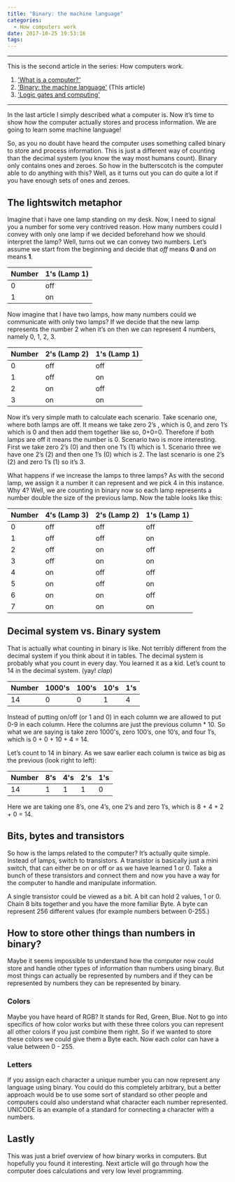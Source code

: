 ```yaml
---
title: "Binary: the machine language"
categories:
  - How computers work
date: 2017-10-25 19:53:16
tags:
---
```


***
This is the second article in the series: How computers work.
1. ['What is a computer?'](/how-computers-work/what-is-a-computer)
2. ['Binary: the machine language'](/how-computers-work/binary-the-machine-language) (This article)
3. ['Logic gates and computing'](/how-computers-work/logic-gates-and-computing)
***

In the last article I simply described what a computer is. Now it’s time to show how the computer actually stores and process information. We are going to learn some machine language!

So, as you no doubt have heard the computer uses something called binary to store and process information. This is just a different way of counting than the decimal system (you know the way most humans count). Binary only contains ones and zeroes. So how in the butterscotch is the computer able to do anything with this? Well, as it turns out you can do quite a lot if you have enough sets of ones and zeroes.

## The lightswitch metaphor
Imagine that i have one lamp standing on my desk. Now, I need to signal you a number for some very contrived reason. How many numbers could I convey with only one lamp if we decided beforehand how we should interpret the lamp? Well, turns out we can convey two numbers. Let’s assume we start from the beginning and decide that *off* means **0** and *on* means **1**.


| Number | 1's (Lamp 1) |
|--------|--------------|
| 0      | off          |
| 1      | on           |


Now imagine that I have two lamps, how many numbers could we communicate with only two lamps? If we decide that the new lamp represents the number 2 when it’s on then we can represent 4 numbers, namely 0, 1, 2, 3.


| Number | 2's (Lamp 2) | 1's (Lamp 1) |
|--------|--------------|--------------|
| 0      | off          | off          |
| 1      | off          | on           |
| 2      | on           | off          |
| 3      | on           | on           |


Now it’s very simple math to calculate each scenario. Take scenario one, where both lamps are off. It means we take zero 2’s , which is 0, and zero 1’s which is 0 and then add them together like so, 0+0=0. Therefore if both lamps are off it means the number is 0. Scenario two is more interesting. First we take zero 2’s (0) and then one 1’s (1) which is 1. Scenario three we have one 2’s (2) and then one 1’s (0) which is 2. The last scenario is one 2’s (2) and zero 1’s (1) so it’s 3.

What happens if we increase the lamps to three lamps? As with the second lamp, we assign it a number it can represent and we pick 4 in this instance. Why 4? Well, we are counting in binary now so each lamp represents a number double the size of the previous lamp. Now the table looks like this:

| Number | 4's (Lamp 3) | 2's (Lamp 2) | 1's (Lamp 1) |
|--------|--------------|--------------|--------------|
| 0      | off          | off          | off          |
| 1      | off          | off          | on           |
| 2      | off          | on           | off          |
| 3      | off          | on           | on           |
| 4      | on           | off          | off          |
| 5      | on           | off          | on           |
| 6      | on           | on           | off          |
| 7      | on           | on           | on           |



## Decimal system vs. Binary system
That is actually what counting in binary is like. Not terribly different from the decimal system if you think about it in tables. The decimal system is probably what you count in every day. You learned it as a kid. Let’s count to 14 in the decimal system. (yay! *clap*)

| Number | 1000's | 100's | 10's | 1's |
|--------|--------|-------|------|-----|
| 14     | 0      | 0     | 1    | 4   |

Instead of putting on/off (or 1 and 0) in each column we are allowed to put 0-9 in each column. Here the columns are just the previous column * 10. So what we are saying is take zero 1000's, zero 100’s, one 10’s, and four 1’s, which is 0 + 0 + 10 + 4 = 14.


Let’s count to 14 in binary. As we saw earlier each column is twice as big as the previous (look right to left):

| Number | 8's | 4's | 2's | 1's |
|--------|-----|-----|-----|-----|
| 14     | 1   | 1   | 1   | 0   |

Here we are taking one 8’s, one 4’s, one 2’s and zero 1’s, which is 8 + 4 + 2 + 0 = 14.


## Bits, bytes and transistors
So how is the lamps related to the computer? It’s actually quite simple. Instead of lamps, switch to transistors. A transistor is basically just a mini switch, that can either be on or off or as we have learned 1 or 0. Take a bunch of these transistors and connect them and now you have a way for the computer to handle and manipulate information.

A single transistor could be viewed as a bit. A bit can hold 2 values, 1 or 0. Chain 8 bits together and you have the more familiar Byte. A byte can represent 256 different values (for example numbers between 0-255.)

## How to store other things than numbers in binary?
Maybe it seems impossible to understand how the computer now could store and handle other types of information than numbers using binary. But most things can actually be represented by numbers and if they can be represented by numbers they can be represented by binary.

### Colors
Maybe you have heard of RGB? It stands for Red, Green, Blue. Not to go into specifics of how color works but with these three colors you can represent all other colors if you just combine them right. So if we wanted to store these colors we could give them a Byte each. Now each color can have a value between 0 - 255. 

### Letters
If you assign each character a unique number you can now represent any language using binary. You could do this completely arbitrary, but a better approach would be to use some sort of standard so other people and computers could also understand what character each number represented. UNICODE is an example of a standard for connecting a character with a numbers.


## Lastly
This was just a brief overview of how binary works in computers. But hopefully you found it interesting. Next article will go through how the computer does calculations and very low level programming.

